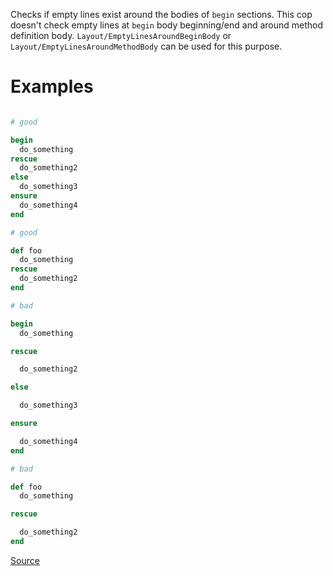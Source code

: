 
Checks if empty lines exist around the bodies of `begin`
sections. This cop doesn't check empty lines at `begin` body
beginning/end and around method definition body.
`Layout/EmptyLinesAroundBeginBody` or `Layout/EmptyLinesAroundMethodBody`
can be used for this purpose.

# Examples

```ruby

# good

begin
  do_something
rescue
  do_something2
else
  do_something3
ensure
  do_something4
end

# good

def foo
  do_something
rescue
  do_something2
end

# bad

begin
  do_something

rescue

  do_something2

else

  do_something3

ensure

  do_something4
end

# bad

def foo
  do_something

rescue

  do_something2
end
```

[Source](http://www.rubydoc.info/gems/rubocop/RuboCop/Cop/Layout/EmptyLinesAroundExceptionHandlingKeywords)